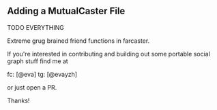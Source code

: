 ## Adding a MutualCaster File

TODO EVERYTHING 

Extreme grug brained friend functions in farcaster. 

If you're interested in contributing and building 
out some portable social graph stuff find me at

fc: [@eva]
tg: [@evayzh]

or just open a PR. 

Thanks! 